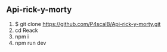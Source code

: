 ## Api-rick-y-morty

1. $ git clone https://github.com/P4scalB/Api-rick-y-morty.git
2. cd Reack
3. npm i
4. npm run dev
